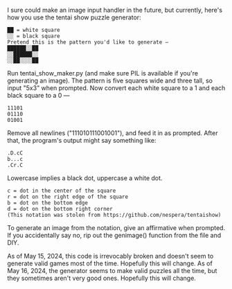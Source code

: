 I sure could make an image input handler in the future, but currently, here's how you use the tentai show puzzle generator:
```
██ = white square
░░ = black square
Pretend this is the pattern you'd like to generate —
██████░░██
░░██████░░
░░██░░░░██
```
Run tentai_show_maker.py (and make sure PIL is available if you're generating an image).
The pattern is five squares wide and three tall, so input "5x3" when prompted.
Now convert each white square to a 1 and each black square to a 0 —
```
11101
01110
01001
```
Remove all newlines ("111010111001001"), and feed it in as prompted.
After that, the program's output might say something like:
```
.D.cC
b...c
.Cr.C
```
Lowercase implies a black dot, uppercase a white dot.
```
c = dot in the center of the square
r = dot on the right edge of the square
b = dot on the bottom edge
d = dot on the bottom right corner
(This notation was stolen from https://github.com/nespera/tentaishow)
```
To generate an image from the notation, give an affirmative when prompted. If you accidentally say no, rip out the genimage() function from the file and DIY.

As of May 15, 2024, this code is irrevocably broken and doesn't seem to generate valid games most of the time. Hopefully this will change.
As of May 16, 2024, the generator seems to make valid puzzles all the time, but they sometimes aren't very good ones. Hopefully this will change.
